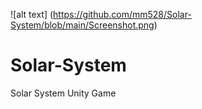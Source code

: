  ![alt text] (https://github.com/mm528/Solar-System/blob/main/Screenshot.png)
# Solar-System
 Solar System Unity Game


